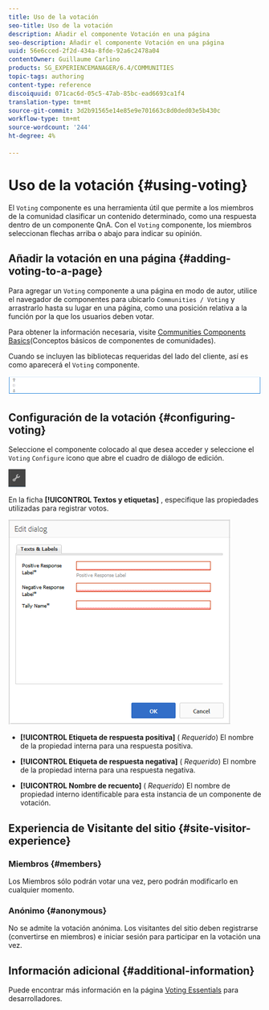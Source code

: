 ```yaml
---
title: Uso de la votación
seo-title: Uso de la votación
description: Añadir el componente Votación en una página
seo-description: Añadir el componente Votación en una página
uuid: 56e6cced-2f2d-434a-8fde-92a6c2478a04
contentOwner: Guillaume Carlino
products: SG_EXPERIENCEMANAGER/6.4/COMMUNITIES
topic-tags: authoring
content-type: reference
discoiquuid: 071cac6d-05c5-47ab-85bc-ead6693ca1f4
translation-type: tm+mt
source-git-commit: 3d2b91565e14e85e9e701663c8d0ded03e5b430c
workflow-type: tm+mt
source-wordcount: '244'
ht-degree: 4%

---
```



# Uso de la votación {#using-voting}

El `Voting` componente es una herramienta útil que permite a los miembros de la comunidad clasificar un contenido determinado, como una respuesta dentro de un componente QnA. Con el `Voting` componente, los miembros seleccionan flechas arriba o abajo para indicar su opinión.

## Añadir la votación en una página {#adding-voting-to-a-page}

Para agregar un `Voting` componente a una página en modo de autor, utilice el navegador de componentes para ubicarlo `Communities / Voting` y arrastrarlo hasta su lugar en una página, como una posición relativa a la función por la que los usuarios deben votar.

Para obtener la información necesaria, visite [Communities Components Basics](basics.md)(Conceptos básicos de componentes de comunidades).

Cuando se incluyen las bibliotecas [](essentials-voting.md#essentials-for-client-side) requeridas del lado del cliente, así es como aparecerá el `Voting` componente.

![chlimage_1-307](assets/chlimage_1-307.png)

## Configuración de la votación {#configuring-voting}

Seleccione el componente colocado al que desea acceder y seleccione el `Voting` `Configure` icono que abre el cuadro de diálogo de edición.

![chlimage_1-308](assets/chlimage_1-308.png)

En la ficha **[!UICONTROL Textos y etiquetas]** , especifique las propiedades utilizadas para registrar votos.

![chlimage_1-309](assets/chlimage_1-309.png)

* **[!UICONTROL Etiqueta de respuesta positiva]**
(
*Requerido*) El nombre de la propiedad interna para una respuesta positiva.

* **[!UICONTROL Etiqueta de respuesta negativa]**
(
*Requerido*) El nombre de la propiedad interna para una respuesta negativa.

* **[!UICONTROL Nombre de recuento]**
(
*Requerido*) El nombre de propiedad interno identificable para esta instancia de un componente de votación.

## Experiencia de Visitante del sitio {#site-visitor-experience}

### Miembros {#members}

Los Miembros sólo podrán votar una vez, pero podrán modificarlo en cualquier momento.

### Anónimo {#anonymous}

No se admite la votación anónima. Los visitantes del sitio deben registrarse (convertirse en miembros) e iniciar sesión para participar en la votación una vez.

## Información adicional {#additional-information}

Puede encontrar más información en la página [Voting Essentials](essentials-voting.md) para desarrolladores.
